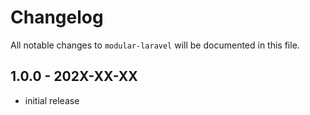 # Changelog

All notable changes to `modular-laravel` will be documented in this file.

## 1.0.0 - 202X-XX-XX

- initial release
